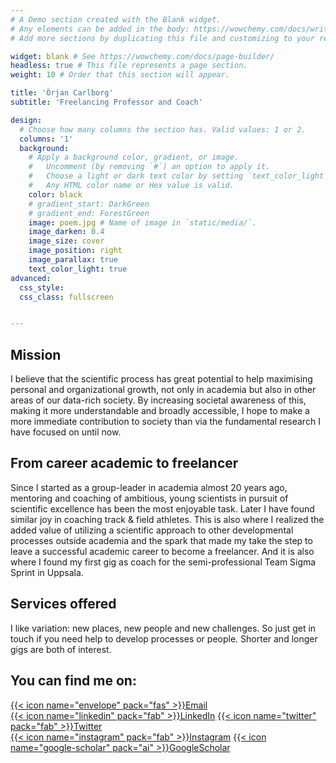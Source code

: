 ```yaml
---
# A Demo section created with the Blank widget.
# Any elements can be added in the body: https://wowchemy.com/docs/writing-markdown-latex/
# Add more sections by duplicating this file and customizing to your requirements.

widget: blank # See https://wowchemy.com/docs/page-builder/
headless: true # This file represents a page section.
weight: 10 # Order that this section will appear.

title: 'Örjan Carlborg'
subtitle: 'Freelancing Professor and Coach'

design:
  # Choose how many columns the section has. Valid values: 1 or 2.
  columns: '1'
  background:
    # Apply a background color, gradient, or image.
    #   Uncomment (by removing `#`) an option to apply it.
    #   Choose a light or dark text color by setting `text_color_light`.
    #   Any HTML color name or Hex value is valid.
    color: black
    # gradient_start: DarkGreen
    # gradient_end: ForestGreen
    image: poem.jpg # Name of image in `static/media/`.
    image_darken: 0.4
    image_size: cover
    image_position: right
    image_parallax: true
    text_color_light: true
advanced:
  css_style:
  css_class: fullscreen


---
```


## Mission

I believe that the scientific process has great potential to help maximising personal and organizational growth, not only in academia but also in other areas of our data-rich society. By increasing societal awareness of this, making it more understandable and broadly accessible, I hope to make a more immediate contribution to society than via the fundamental research I have focused on until now.

## From career academic to freelancer

Since I started as a group-leader in academia almost 20 years ago, mentoring and coaching of ambitious, young scientists in pursuit of scientific excellence has been the most enjoyable task. Later I have found similar joy in coaching track & field athletes. This is also where I realized the added value of utilizing a scientific approach to other developmental processes outside academia and the spark that made my take the step to leave a successful academic career to become a freelancer. And it is also where I found my first gig as coach for the semi-professional Team Sigma Sprint in Uppsala. 

## Services offered
I like variation: new places, new people and new challenges. So just get in touch if you need help to develop processes or people. Shorter and longer gigs are both of interest. 

## You can find me on: 

[{{< icon name="envelope" pack="fas" >}}Email](mailto:carlborg.coaching@gmail.com)  
[{{< icon name="linkedin" pack="fab" >}}LinkedIn](https://www.linkedin.com/company/carlborg-coaching-ab)
[{{< icon name="twitter" pack="fab" >}}Twitter](https://twitter.com/OrjanGenetiker)  
[{{< icon name="instagram" pack="fab" >}}Instagram](https://www.instagram.com/coach2run4fun)
[{{< icon name="google-scholar" pack="ai" >}}GoogleScholar](https://scholar.google.com/citations?user=X3fz3e0AAAAJ&hl=sv)


